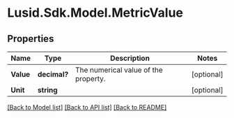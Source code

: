 
# Lusid.Sdk.Model.MetricValue

## Properties

Name | Type | Description | Notes
------------ | ------------- | ------------- | -------------
**Value** | **decimal?** | The numerical value of the property. | [optional] 
**Unit** | **string** |  | [optional] 

[[Back to Model list]](../README.md#documentation-for-models)
[[Back to API list]](../README.md#documentation-for-api-endpoints)
[[Back to README]](../README.md)

